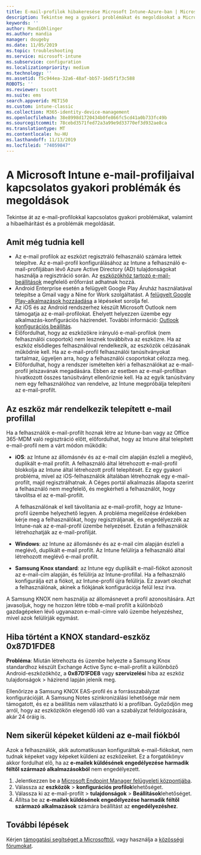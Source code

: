 ```yaml
---
title: E-mail-profilok hibakeresése Microsoft Intune-Azure-ban | Microsoft Docs
description: Tekintse meg a gyakori problémákat és megoldásokat a Microsoft Intune e-mail-profiljaival, beleértve az ismétlődő e-mail-profilokat és hibákat a Samsung KNOX standard Android-eszközökön
keywords: ''
author: MandiOhlinger
ms.author: mandia
manager: dougeby
ms.date: 11/05/2019
ms.topic: troubleshooting
ms.service: microsoft-intune
ms.subservice: configuration
ms.localizationpriority: medium
ms.technology: ''
ms.assetid: f5c944ea-32a6-48af-bb57-16d5f1f3c588
ROBOTS: ''
ms.reviewer: tscott
ms.suite: ems
search.appverid: MET150
ms.custom: intune-classic
ms.collection: M365-identity-device-management
ms.openlocfilehash: 38e8998d1720434b0fe866fc5cd41a0b733fc49b
ms.sourcegitcommit: 78cebd3571fed72a3a99e9d33770ef3d932ae8ca
ms.translationtype: MT
ms.contentlocale: hu-HU
ms.lasthandoff: 11/13/2019
ms.locfileid: "74059847"
---
```

# <a name="common-issues-and-resolutions-with-email-profiles-in-microsoft-intune"></a>A Microsoft Intune e-mail-profiljaival kapcsolatos gyakori problémák és megoldások

Tekintse át az e-mail-profilokkal kapcsolatos gyakori problémákat, valamint a hibaelhárítást és a problémák megoldását.

## <a name="what-you-need-to-know"></a>Amit még tudnia kell

- Az e-mail profilok az eszközt regisztráló felhasználó számára lettek telepítve. Az e-mail-profil konfigurálásához az Intune a felhasználó e-mail-profiljában lévő Azure Active Directory (AD) tulajdonságokat használja a regisztráció során. Az [eszközökhöz tartozó e-mail-beállítások](email-settings-configure.md) megfelelő erőforrást adhatnak hozzá.
- Android Enterprise esetén a felügyelt Google Play Áruház használatával telepítse a Gmail vagy a Nine for Work szolgáltatást. A [felügyelt Google Play-alkalmazások hozzáadása](../apps/apps-add-android-for-work.md) a lépéseket sorolja fel.
- Az iOS és az Android rendszerhez készült Microsoft Outlook nem támogatja az e-mail-profilokat. Ehelyett helyezzen üzembe egy alkalmazás-konfigurációs házirendet. További információ: [Outlook konfigurációs beállítás](../apps/app-configuration-policies-outlook.md).
- Előfordulhat, hogy az eszközökre irányuló e-mail-profilok (nem felhasználói csoportok) nem lesznek továbbítva az eszközre. Ha az eszköz elsődleges felhasználóval rendelkezik, az eszközök célzásának működnie kell. Ha az e-mail-profil felhasználói tanúsítványokat tartalmaz, ügyeljen arra, hogy a felhasználói csoportokat célozza meg.
- Előfordulhat, hogy a rendszer ismételten kéri a felhasználókat az e-mail-profil jelszavának megadására. Ebben az esetben az e-mail-profilban hivatkozott összes tanúsítványt ellenőriznie kell. Ha az egyik tanúsítvány nem egy felhasználóhoz van rendelve, az Intune megpróbálja telepíteni az e-mail-profilt.

## <a name="device-already-has-an-email-profile-installed"></a>Az eszköz már rendelkezik telepített e-mail profillal

Ha a felhasználók e-mail-profilt hoznak létre az Intune-ban vagy az Office 365-MDM való regisztráció előtt, előfordulhat, hogy az Intune által telepített e-mail-profil nem a várt módon működik:

- **iOS**: az Intune az állomásnév és az e-mail cím alapján észleli a meglévő, duplikált e-mail profilt. A felhasználó által létrehozott e-mail-profil blokkolja az Intune által létrehozott profil telepítését. Ez egy gyakori probléma, mivel az iOS-felhasználók általában létrehoznak egy e-mail-profilt, majd regisztrálhatnak. A Céges portál alkalmazás állapota szerint a felhasználó nem megfelelő, és megkérheti a felhasználót, hogy távolítsa el az e-mail-profilt.

  A felhasználónak el kell távolítania az e-mail-profilt, hogy az Intune-profil üzembe helyezhető legyen. A probléma megelőzése érdekében kérje meg a felhasználókat, hogy regisztráljanak, és engedélyezzék az Intune-nak az e-mail-profil üzembe helyezését. Ezután a felhasználók létrehozhatják az e-mail-profilját.

- **Windows**: az Intune az állomásnév és az e-mail cím alapján észleli a meglévő, duplikált e-mail profilt. Az Intune felülírja a felhasználó által létrehozott meglévő e-mail profilt.

- **Samsung Knox standard**: az Intune egy duplikált e-mail-fiókot azonosít az e-mail-cím alapján, és felülírja az Intune-profillal. Ha a felhasználó konfigurálja ezt a fiókot, az Intune-profil újra felülírja. Ez zavart okozhat a felhasználónak, akinek a fiókjának konfigurációja felül lesz írva.

A Samsung KNOX nem használja az állomásnevet a profil azonosítására. Azt javasoljuk, hogy ne hozzon létre több e-mail profilt a különböző gazdagépeken lévő ugyanazon e-mail-címre való üzembe helyezéshez, mivel azok felülírják egymást.

## <a name="error-0x87d1fde8-for-knox-standard-device"></a>Hiba történt a KNOX standard-eszköz 0x87D1FDE8

**Probléma**: Miután létrehozta és üzembe helyezte a Samsung Knox standardhoz készült Exchange Active Sync e-mail-profilt a különböző Android-eszközökhöz, a **0x87D1FDE8** vagy **szervizelési** hiba az eszköz tulajdonságok > házirend lapján jelenik meg.

Ellenőrizze a Samsung KNOX EAS-profil és a forrásszabályzat konfigurációját. A Samsung Notes szinkronizálási lehetősége már nem támogatott, és ez a beállítás nem választható ki a profilban. Győződjön meg arról, hogy az eszközökön elegendő idő van a szabályzat feldolgozására, akár 24 óráig is.

## <a name="unable-to-send-images-from--email-account"></a>Nem sikerül képeket küldeni az e-mail fiókból

Azok a felhasználók, akik automatikusan konfiguráltak e-mail-fiókokat, nem tudnak képeket vagy képeket küldeni az eszközeiket. Ez a forgatókönyv akkor fordulhat elő, ha az **e-mailek küldésének engedélyezése harmadik féltől származó alkalmazásokból** nem engedélyezett.

1. Jelentkezzen be a [Microsoft Endpoint Manager felügyeleti központjába](https://go.microsoft.com/fwlink/?linkid=2109431).
2. Válassza az **eszközök** > **konfigurációs profilok**lehetőséget.
3. Válassza ki az e-mail-profilt > **tulajdonságok** > **Beállítások**lehetőséget.
4. Állítsa be az **e-mailek küldésének engedélyezése harmadik féltől származó alkalmazások** számára beállítást az **engedélyezéshez**.

## <a name="next-steps"></a>További lépések

Kérjen [támogatási segítséget a Microsofttól](../fundamentals/get-support.md), vagy használja a [közösségi fórumokat](https://social.technet.microsoft.com/Forums/en-US/home?category=microsoftintune).
